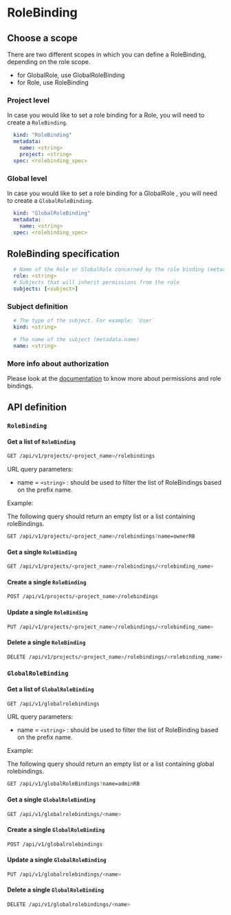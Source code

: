 # RoleBinding

## Choose a scope

There are two different scopes in which you can define a RoleBinding, depending on the role scope.

- for GlobalRole, use GlobalRoleBinding
- for Role, use RoleBinding

### Project level

In case you would like to set a role binding for a Role, you will need to create a `RoleBinding`.

```yaml
  kind: "RoleBinding"
  metadata:
    name: <string>
    project: <string>
  spec: <rolebinding_spec>
```

### Global level

In case you would like to set a role binding for a GlobalRole , you will need to create a `GlobalRoleBinding`.

```yaml
  kind: "GlobalRoleBinding"
  metadata:
    name: <string>
  spec: <rolebinding_spec>
```

## RoleBinding specification

```yaml
  # Name of the Role or GlobalRole concerned by the role binding (metadata.name)
  role: <string>
  # Subjects that will inherit permissions from the role
  subjects: [<subject>]
```

### Subject definition

```yaml
  # The type of the subject. For example: `User`
  kind: <string>

  # The name of the subject (metadata.name)
  name: <string>
```

### More info about authorization

Please look at the [documentation](../authorization.md) to know more about permissions and role bindings.


## API definition

### `RoleBinding`

#### Get a list of `RoleBinding`

```bash
GET /api/v1/projects/<project_name>/rolebindings
```

URL query parameters:

- name = `<string>` : should be used to filter the list of RoleBindings based on the prefix name.

Example:

The following query should return an empty list or a list containing roleBindings.

```bash
GET /api/v1/projects/<project_name>/rolebindings?name=ownerRB
```

#### Get a single `RoleBinding`

```bash
GET /api/v1/projects/<project_name>/rolebindings/<rolebinding_name>
```

#### Create a single `RoleBinding`

```bash
POST /api/v1/projects/<project_name>/rolebindings
```

#### Update a single `RoleBinding`

```bash
PUT /api/v1/projects/<project_name>/rolebindings/<rolebinding_name>
```

#### Delete a single `RoleBinding`

```bash
DELETE /api/v1/projects/<project_name>/rolebindings/<rolebinding_name>
```

### `GlobalRoleBinding`

#### Get a list of `GlobalRoleBinding`

```bash
GET /api/v1/globalrolebindings
```

URL query parameters:

- name = `<string>` : should be used to filter the list of RoleBinding based on the prefix name.

Example:

The following query should return an empty list or a list containing global rolebindings.

```bash
GET /api/v1/globalRoleBindings?name=adminRB
```

#### Get a single `GlobalRoleBinding`

```bash
GET /api/v1/globalrolebindings/<name>
```

#### Create a single `GlobalRoleBinding`

```bash
POST /api/v1/globalrolebindings
```

#### Update a single `GlobalRoleBinding`

```bash
PUT /api/v1/globalrolebindings/<name>
```

#### Delete a single `GlobalRoleBinding`

```bash
DELETE /api/v1/globalrolebindings/<name>
```
